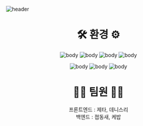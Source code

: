 ![header](https://capsule-render.vercel.app/api?type=waving&color=222831&height=300&section=header&text=새벽반&fontSize=90&animation=fadeIn&fontAlignY=38&desc=가장%20빛날%20우리만의%20새벽&descAlignY=52&descAlign=50&fontColor=EEEEEE)

<div align="center">

# 🛠 환경 ⚙️

![body](https://img.shields.io/badge/HTML5-E34F26?style=flat-square&logo=HTML5&logoColor=white) ![body](https://img.shields.io/badge/CSS3-1572B6?style=flat-square&logo=CSS3&logoColor=white) ![body](https://img.shields.io/badge/JavaScript-F7DF1E?style=flat-square&logo=JavaScript&logoColor=white) ![body](https://img.shields.io/badge/React-61dafb?style=flat-square&logo=React&logoColor=white)

![body](https://img.shields.io/badge/Python-3766AB?style=flat-square&logo=Python&logoColor=white) ![body](https://img.shields.io/badge/Django-092E20?style=flat-square&logo=Django&logoColor=white) ![body](https://img.shields.io/badge/PostgreSQL-4169E1?style=flat-square&logo=PostgreSQL&logoColor=white)

# 🧑‍💻 팀원 👩‍💻

프론트엔드 : 제타, 데니스리  
백엔드 : 졉동새, 케밥

</div>
<!-- https://simpleicons.org -->
